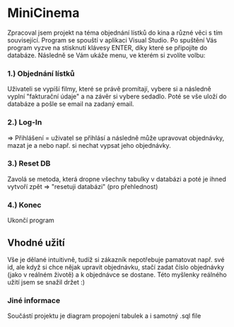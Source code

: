 # MiniCinema
Zpracoval jsem projekt na téma objednání lístků do kina a různé věci s tím související. Program se spouští v aplikaci Visual Studio. Po spuštění Vás program vyzve na stisknutí klávesy ENTER, 
díky které se připojíte do databáze. Následně se Vám ukáže menu, ve kterém si zvolíte volbu:
### 1.) Objednání lístků
Uživateli se vypíší filmy, které se právě promítají, vybere si a následně vyplní "fakturační údaje" a na závěr si vybere sedadlo. Poté se vše uloží do databáze
a pošle se email na zadaný email.
### 2.) Log-In 
=> Přihlášení = uživatel se přihlásí a následně může upravovat objednávky, mazat je a nebo např. si nechat vypsat jeho objednávky.
### 3.) Reset DB 
Zavolá se metoda, která dropne všechny tabulky v databázi a poté je ihned vytvoří zpět => "resetuji databázi" (pro přehlednost)
### 4.) Konec 
Ukončí program

## Vhodné užití
Vše je dělané intuitivně, tudíž si zákazník nepotřebuje pamatovat např. své id, ale když si chce nějak upravit objednávku, stačí zadat číslo objednávky (jako v reálném životě)
a k objednávce se dostane. Této myšlenky reálného užití jsem se snažil držet :)
### Jiné informace
Součástí projektu je diagram propojení tabulek a i samotný .sql file

